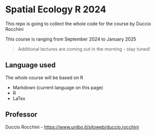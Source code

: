 # Spatial Ecology R 2024
This repo is going to collect the whole code for the course by Duccio Rocchini

This course is ranging from September 2024 to January 2025

> Additional lectures are coming out in the morning - stay tuned!

## Language used
The whole course will be based on R
+ Markdown (current language on this page)
+ R
+ LaTex

## Professor
Duccio Rocchini - https://www.unibo.it/sitoweb/duccio.rocchini
